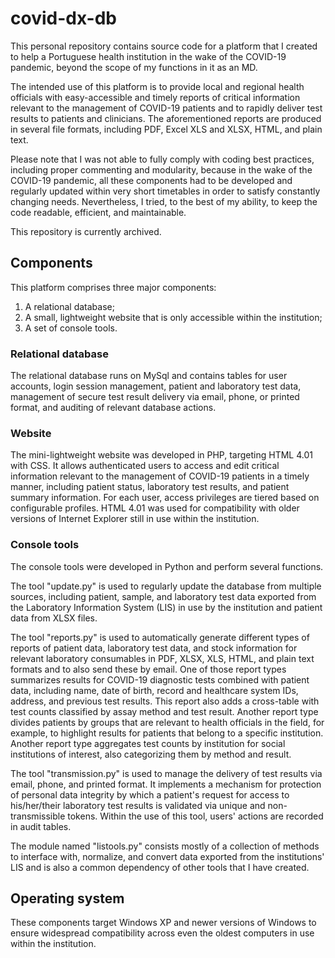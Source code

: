 # covid-dx-db

This personal repository contains source code for a platform that I created to help a Portuguese health institution in the wake of the COVID-19 pandemic, beyond the scope of my functions in it as an MD.

The intended use of this platform is to provide local and regional health officials with easy-accessible and timely reports of critical information relevant to the management of COVID-19 patients and to rapidly deliver test results to patients and clinicians. The aforementioned reports are produced in several file formats, including PDF, Excel XLS and XLSX, HTML, and plain text.

Please note that I was not able to fully comply with coding best practices, including proper commenting and modularity, because in the wake of the COVID-19 pandemic, all these components had to be developed and regularly updated within very short timetables in order to satisfy constantly changing needs. Nevertheless, I tried, to the best of my ability, to keep the code readable, efficient, and maintainable.

This repository is currently archived.

## Components

This platform comprises three major components:

1. A relational database;
2. A small, lightweight website that is only accessible within the institution;
3. A set of console tools.

### Relational database

The relational database runs on MySql and contains tables for user accounts, login session management, patient and laboratory test data, management of secure test result delivery via email, phone, or printed format, and auditing of relevant database actions.

### Website

The mini-lightweight website was developed in PHP, targeting HTML 4.01 with CSS. It allows authenticated users to access and edit critical information relevant to the management of COVID-19 patients in a timely manner, including patient status, laboratory test results, and patient summary information. For each user, access privileges are tiered based on configurable profiles. HTML 4.01 was used for compatibility with older versions of Internet Explorer still in use within the institution.

### Console tools

The console tools were developed in Python and perform several functions.

The tool "update.py" is used to regularly update the database from multiple sources, including patient, sample, and laboratory test data exported from the Laboratory Information System (LIS) in use by the institution and patient data from XLSX files.

The tool "reports.py" is used to automatically generate different types of reports of patient data, laboratory test data, and stock information for relevant laboratory consumables in PDF, XLSX, XLS, HTML, and plain text formats and to also send these by email. One of those report types summarizes results for COVID-19 diagnostic tests combined with patient data, including name, date of birth, record and healthcare system IDs, address, and previous test results. This report also adds a cross-table with test counts classified by assay method and test result. Another report type divides patients by groups that are relevant to health officials in the field, for example, to highlight results for patients that belong to a specific institution. Another report type aggregates test counts by institution for social institutions of interest, also categorizing them by method and result.

The tool "transmission.py" is used to manage the delivery of test results via email, phone, and printed format. It implements a mechanism for protection of personal data integrity by which a patient's request for access to his/her/their laboratory test results is validated via unique and non-transmissible tokens. Within the use of this tool, users' actions are recorded in audit tables.

The module named "listools.py" consists mostly of a collection of methods to interface with, normalize, and convert data exported from the institutions' LIS and is also a common dependency of other tools that I have created.

## Operating system

These components target Windows XP and newer versions of Windows to ensure widespread compatibility across even the oldest computers in use within the institution.
